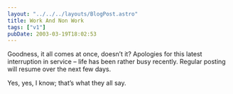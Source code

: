 ```yaml
---
layout: "../../../layouts/BlogPost.astro"
title: Work And Non Work
tags: ["v1"]
pubDate: 2003-03-19T18:02:53
---
```


Goodness, it all comes at once, doesn&#8217;t it? Apologies for this latest interruption in service &#8211; life has been rather busy recently. Regular posting will resume over the next few days.

Yes, yes, I know; that&#8217;s what they all say.
